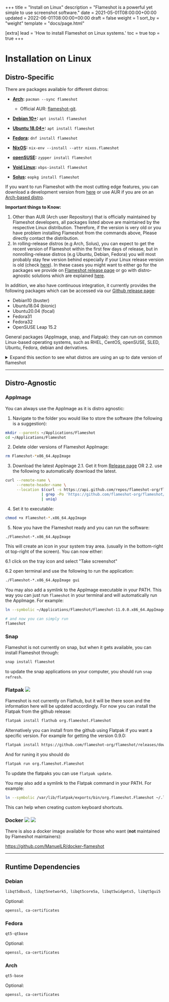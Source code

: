 +++
title = "Install on Linux"
description = "Flameshot is a powerful yet simple to use screenshot software."
date = 2021-05-01T08:00:00+00:00
updated = 2022-06-01T08:00:00+00:00
draft = false
weight = 1
sort_by = "weight"
template = "docs/page.html"

[extra]
lead = 'How to install Flameshot on Linux systems.'
toc = true
top = true
+++


# Installation on Linux

## Distro-Specific

There are packages available for different distros:

- **[Arch](https://www.archlinux.org/packages/community/x86_64/flameshot/):** `pacman --sync flameshot`
    - Official AUR: [flameshot-git](https://aur.archlinux.org/packages/flameshot-git).

- **[Debian 10+](https://tracker.debian.org/pkg/flameshot):** `apt install flameshot`

- **[Ubuntu 18.04+](https://launchpad.net/ubuntu/+source/flameshot):** `apt install flameshot`

- **[Fedora](https://src.fedoraproject.org/rpms/flameshot):** `dnf install flameshot`

- **[NixOS](https://search.nixos.org/packages?query=flameshot):** `nix-env --install --attr nixos.flameshot`

- **[openSUSE](https://software.opensuse.org/package/flameshot):** `zypper install flameshot`

- **[Void Linux](https://github.com/voidlinux/void-packages/tree/master/srcpkgs/flameshot):** `xbps-install flameshot`

- **[Solus](https://dev.getsol.us/source/flameshot/):** `eopkg install flameshot`



If you want to run Flameshot with the most cutting edge features, you can
download a development version from [here](../development-build) or use AUR if you are on an [Arch-based distro](https://wiki.archlinux.org/title/Arch-based_distributions).


**Important things to Know:**

1. Other than AUR (Arch user Repository) that is officially maintained by Flameshot developers, all packages listed above are maintained by the respective Linux distribution. Therefore, if the version is very old or you have problem installing Flameshot from the commands above, Please directly contact the distribution.
2. In rolling-release distros (e.g Arch, Solus), you can expect to get the recent version of Flameshot within the first few days of release, but in nonrolling-release distros (e.g Ubuntu, Debian, Fedora) you will most probably stay few version behind especially if your Linux release version is old (check [here](https://repology.org/metapackage/flameshot/versions)). In these cases you might want to either go for the packages we provide on [Flameshot release page](https://github.com/flameshot-org/flameshot/releases) or go with distro-agnostic solutions which are explained [here](#distro-agnostic).


In addition, we also have continuous integration, it currently provides the following packages which can be accessed via our [Github release page](https://github.com/flameshot-org/flameshot/releases):

- Debian10 (buster)
- Ubuntu18.04 (bionic)
- Ubuntu20.04 (focal)
- Fedora31
- Fedora32
- OpenSUSE Leap 15.2

General packages (AppImage, snap, and Flatpak): they can run on common Linux-based operating systems, such as RHEL, CentOS, openSUSE, SLED, Ubuntu, Fedora, debian and derivatives.

<details>
  <summary>Expand this section to see what distros are using an up to date version of flameshot</summary>
  <a href="https://repology.org/metapackage/flameshot/versions">
    <img src="https://repology.org/badge/vertical-allrepos/flameshot.svg" alt="Packaging status">
  </a>
</details>


-------------------------------------------------

## Distro-Agnostic

### AppImage

You can always use the AppImage as it is distro agnostic:

1. Navigate to the folder you would like to store the software (the following is a suggestion):

```sh
mkdir --parents ~/Applications/Flameshot
cd ~/Applications/Flameshot
```

2. Delete older versions of Flameshot AppImage:

```sh
rm Flameshot-*x86_64.AppImage
```

3. Download the latest AppImage
   2.1. Get it from [Release page](https://github.com/flameshot-org/flameshot/releases/latest)
   OR
   2.2. use the following to automatically download the latest.

```sh
curl --remote-name \
     --remote-header-name \
     --location $(curl -s https://api.github.com/repos/flameshot-org/flameshot/releases/latest \
                | grep -Po 'https://github.com/flameshot-org/flameshot/releases/download/[^}]*\.AppImage' \
                | uniq)
```

4. Set it to executable:

```sh
chmod +x Flameshot-*.x86_64.AppImage
```

5. Now you have the Flameshot ready and you can run the software:

```sh
./Flameshot-*.x86_64.AppImage
```

This will create an icon in your system tray area. (usually in the bottom-right ot top-right of the screen). You can now either:

6.1 click on the tray icon and select "Take screenshot"

6.2 open terminal and use the following to run the application:

```sh
./Flameshot-*.x86_64.AppImage gui
```
You may also add a symlink to the AppImage executable in your PATH. This way you can just run `flameshot` in your terminal and will automatically run the AppImage. For example:

```sh
ln --symbolic ~/Applications/Flameshot/Flameshot-11.0.0.x86_64.AppImage ~/.local/bin/flameshot

# and now you can simply run
flameshot
```

### Snap

Flameshot is not currently on snap, but when it gets available, you can install Flameshot through:

```sh
snap install flameshot
```

to update the snap applications on your computer, you should run `snap refresh`.


### Flatpak  <img src="https://img.shields.io/flathub/downloads/org.flameshot.Flameshot">

Flameshot is not currently on Flathub, but it will be there soon and the information here will be updated accordingly. For now you can install the Flatpak from the github release:

```sh
flatpak install flathub org.flameshot.Flameshot
```

Alternatively you can install from the github using Flatpak if you want a specific version. For example for getting the version 0.9.0:

```sh
flatpak install https://github.com/flameshot-org/flameshot/releases/download/v0.9.0/org.flameshot.Flameshot-0.9.0.x86_64.flatpak
```

And for runing it you should do

```sh
flatpak run org.flameshot.Flameshot
```

To update the flatpaks you can use `flatpak update`.

You may also add a symlink to the Flatpak command in your PATH. For example:

```sh
ln --symbolic /var/lib/flatpak/exports/bin/org.flameshot.Flameshot ~/.local/bin/flameshot
```

This can help when creating custom keyboard shortcuts.


### Docker  <img src="https://img.shields.io/docker/pulls/manuellr/flameshot">  <img src="https://img.shields.io/docker/image-size/manuellr/flameshot?sort=date">

There is also a docker image available for those who want (**not** maintained by Flameshot maintainers):

<https://github.com/ManuelLR/docker-flameshot>

-------------------------------------------------

## Runtime Dependencies

### Debian

```sh
libqt5dbus5, libqt5network5, libqt5core5a, libqt5widgets5, libqt5gui5
```
Optional:

```sh
openssl, ca-certificates
```

### Fedora
```sh
qt5-qtbase
```

Optional:

```sh
openssl, ca-certificates
```

### Arch

```sh
qt5-base
```
Optional:

```sh
openssl, ca-certificates
```
